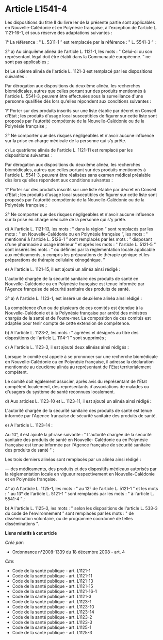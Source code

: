 # Article L1541-4

Les dispositions du titre II du livre Ier de la présente partie sont applicables en Nouvelle-Calédonie et en Polynésie
française, à l'exception de l'article L. 1121-16-1, et sous réserve des adaptations suivantes : 

1° La référence : " L. 5311-1 ” est remplacée par la référence : " L. 5541-3 ” ; 

2° a) Au cinquième alinéa de l'article L. 1121-1, les mots : " Celui-ci ou son représentant légal doit être établi dans la
Communauté européenne. ” ne sont pas applicables ; 

b) Le sixième alinéa de l'article L. 1121-3 est remplacé par les dispositions suivantes : 

Par dérogation aux dispositions du deuxième alinéa, les recherches biomédicales, autres que celles portant sur des produits
mentionnés à l'article L. 5541-3, peuvent être effectuées sous la surveillance d'une personne qualifiée dès lors qu'elles
répondent aux conditions suivantes : 

1° Porter sur des produits inscrits sur une liste établie par décret en Conseil d'Etat ; les produits d'usage local
susceptibles de figurer sur cette liste sont proposés par l'autorité compétente de la Nouvelle-Calédonie ou de la Polynésie
française ; 

2° Ne comporter que des risques négligeables et n'avoir aucune influence sur la prise en charge médicale de la personne qui
s'y prête. 

c) Le quatrième alinéa de l'article L. 1121-11 est remplacé par les dispositions suivantes : 

Par dérogation aux dispositions du deuxième alinéa, les recherches biomédicales, autres que celles portant sur des produits
mentionnés à l'article L. 5541-3, peuvent être réalisées sans examen médical préalable dès lors qu'elles répondent aux
conditions suivantes : 

1° Porter sur des produits inscrits sur une liste établie par décret en Conseil d'Etat ; les produits d'usage local
susceptibles de figurer sur cette liste sont proposés par l'autorité compétente de la Nouvelle-Calédonie ou de la Polynésie
française ; 

2° Ne comporter que des risques négligeables et n'avoir aucune influence sur la prise en charge médicale de la personne qui
s'y prête. 

d) A l'article L. 1121-13, les mots : " dans la région ” sont remplacés par les mots : " en Nouvelle-Calédonie ou en
Polynésie française ”, les mots : " mentionné à l'article L. 5126-1 ” sont remplacés par les mots : " disposant d'une
pharmacie à usage intérieur ” et après les mots : " l'article L. 5121-5 ” sont insérés les mots : " ou définies par la
réglementation locale applicable aux médicaments, y compris les préparations de thérapie génique et les préparations de
thérapie cellulaire xénogénique. ” 

e) A l'article L. 1121-15, il est ajouté un alinéa ainsi rédigé : 

L'autorité chargée de la sécurité sanitaire des produits de santé en Nouvelle-Calédonie ou en Polynésie française est tenue
informée par l'Agence française de sécurité sanitaire des produits de santé. 

3° a) A l'article L. 1123-1, est inséré un deuxième alinéa ainsi rédigé : 

La compétence d'un ou de plusieurs de ces comités est étendue à la Nouvelle-Calédonie et à la Polynésie française par arrêté
des ministres chargés de la santé et de l'outre-mer. La composition de ces comités est adaptée pour tenir compte de cette
extension de compétence. 

b) A l'article L. 1123-2, les mots : " agréées et désignés au titre des dispositions de l'article L. 1114-1 ” sont
supprimés ; 

c) A l'article L. 1123-3, il est ajouté deux alinéas ainsi rédigés : 

Lorsque le comité est appelé à se prononcer sur une recherche biomédicale en Nouvelle-Calédonie ou en Polynésie française, il
adresse la déclaration mentionnée au deuxième alinéa au représentant de l'Etat territorialement compétent. 

Le comité doit également associer, après avis du représentant de l'Etat compétent localement, des représentants
d'associations de malades ou d'usagers du système de santé reconnues localement. 

d) Aux articles L. 1123-10 et L. 1123-11, il est ajouté un alinéa ainsi rédigé : 

L'autorité chargée de la sécurité sanitaire des produits de santé est tenue informée par l'Agence française de sécurité
sanitaire des produits de santé. 

e) A l'article L. 1123-14 : 

Au 10°, il est ajouté la phrase suivante : " L'autorité chargée de la sécurité sanitaire des produits de santé en Nouvelle-
Calédonie ou en Polynésie française est tenue informée par l'Agence française de sécurité sanitaire des produits de santé
” ; 

Les trois derniers alinéas sont remplacés par un alinéa ainsi rédigé : 

― des médicaments, des produits et des dispositifs médicaux autorisés par la réglementation locale en vigueur respectivement
en Nouvelle-Calédonie et en Polynésie française. 

4° a) A l'article L. 1125-1, les mots : " au 12° de l'article L. 5121-1 ” et les mots : " au 13° de l'article L. 5121-1 ”
sont remplacés par les mots : " à l'article L. 5541-4 ” ; 

b) A l'article L. 1125-3, les mots : " selon les dispositions de l'article L. 533-3 du code de l'environnement ” sont
remplacés par les mots : " de dissémination volontaire, ou de programme coordonné de telles disséminations ”.

**Liens relatifs à cet article**

_Créé par_:

  - Ordonnance n°2008-1339 du 18 décembre 2008 - art. 4

_Cite_:

  - Code de la santé publique - art. L1121-1
  - Code de la santé publique - art. L1121-11
  - Code de la santé publique - art. L1121-13
  - Code de la santé publique - art. L1121-15
  - Code de la santé publique - art. L1121-16-1
  - Code de la santé publique - art. L1121-3
  - Code de la santé publique - art. L1123-1
  - Code de la santé publique - art. L1123-10
  - Code de la santé publique - art. L1123-14
  - Code de la santé publique - art. L1123-2
  - Code de la santé publique - art. L1123-3
  - Code de la santé publique - art. L1125-1
  - Code de la santé publique - art. L1125-3
